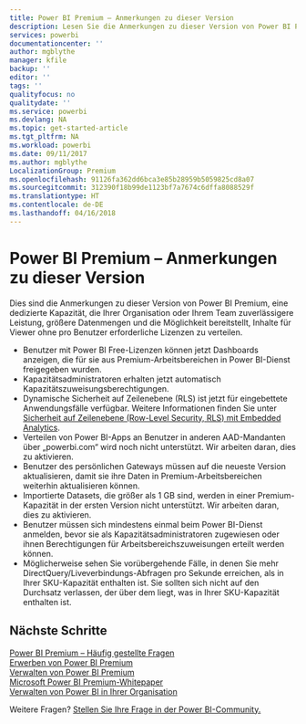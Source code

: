 ```yaml
---
title: Power BI Premium – Anmerkungen zu dieser Version
description: Lesen Sie die Anmerkungen zu dieser Version von Power BI Premium, eine dedizierte Kapazität für Ihre Organisation oder Ihr Team.
services: powerbi
documentationcenter: ''
author: mgblythe
manager: kfile
backup: ''
editor: ''
tags: ''
qualityfocus: no
qualitydate: ''
ms.service: powerbi
ms.devlang: NA
ms.topic: get-started-article
ms.tgt_pltfrm: NA
ms.workload: powerbi
ms.date: 09/11/2017
ms.author: mgblythe
LocalizationGroup: Premium
ms.openlocfilehash: 91126fa362dd6bca3e85b28959b5059825cd8a07
ms.sourcegitcommit: 312390f18b99de1123bf7a7674c6dffa8088529f
ms.translationtype: HT
ms.contentlocale: de-DE
ms.lasthandoff: 04/16/2018
---
```

# <a name="power-bi-premium-release-notes"></a>Power BI Premium – Anmerkungen zu dieser Version
Dies sind die Anmerkungen zu dieser Version von Power BI Premium, eine dedizierte Kapazität, die Ihrer Organisation oder Ihrem Team zuverlässigere Leistung, größere Datenmengen und die Möglichkeit bereitstellt, Inhalte für Viewer ohne pro Benutzer erforderliche Lizenzen zu verteilen.

* Benutzer mit Power BI Free-Lizenzen können jetzt Dashboards anzeigen, die für sie aus Premium-Arbeitsbereichen in Power BI-Dienst freigegeben wurden.
* Kapazitätsadministratoren erhalten jetzt automatisch Kapazitätszuweisungsberechtigungen.
* Dynamische Sicherheit auf Zeilenebene (RLS) ist jetzt für eingebettete Anwendungsfälle verfügbar. Weitere Informationen finden Sie unter [Sicherheit auf Zeilenebene (Row-Level Security, RLS) mit Embedded Analytics](developer/embedded-row-level-security.md).
* Verteilen von Power BI-Apps an Benutzer in anderen AAD-Mandanten über „powerbi.com“ wird noch nicht unterstützt. Wir arbeiten daran, dies zu aktivieren.
* Benutzer des persönlichen Gateways müssen auf die neueste Version aktualisieren, damit sie ihre Daten in Premium-Arbeitsbereichen weiterhin aktualisieren können.
* Importierte Datasets, die größer als 1 GB sind, werden in einer Premium-Kapazität in der ersten Version nicht unterstützt. Wir arbeiten daran, dies zu aktivieren.
* Benutzer müssen sich mindestens einmal beim Power BI-Dienst anmelden, bevor sie als Kapazitätsadministratoren zugewiesen oder ihnen Berechtigungen für Arbeitsbereichszuweisungen erteilt werden können.
* Möglicherweise sehen Sie vorübergehende Fälle, in denen Sie mehr DirectQuery/Liveverbindungs-Abfragen pro Sekunde erreichen, als in Ihrer SKU-Kapazität enthalten ist. Sie sollten sich nicht auf den Durchsatz verlassen, der über dem liegt, was in Ihrer SKU-Kapazität enthalten ist.

## <a name="next-steps"></a>Nächste Schritte
[Power BI Premium – Häufig gestellte Fragen](service-premium-faq.md)  
[Erwerben von Power BI Premium](service-admin-premium-purchase.md)  
[Verwalten von Power BI Premium](service-admin-premium-manage.md)  
[Microsoft Power BI Premium-Whitepaper](https://aka.ms/pbipremiumwhitepaper)  
[Verwalten von Power BI in Ihrer Organisation](service-admin-administering-power-bi-in-your-organization.md)  

Weitere Fragen? [Stellen Sie Ihre Frage in der Power BI-Community.](https://community.powerbi.com/)


